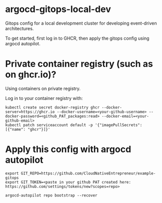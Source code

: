 # argocd-gitops-local-dev

Gitops config for a local development cluster for developing event-driven architectures.

To get started, first log in to GHCR, then apply the gitops config using argocd autopilot.

# Private container registry (such as on ghcr.io)?

Using containers on private registry.

Log in to your container registry with:

```
kubectl create secret docker-registry ghcr --docker-server=https://ghcr.io --docker-username=<your-github-username> --docker-password=<github_PAT_packages:read> --docker-email=<your-github-email>
kubectl patch serviceaccount default -p '{"imagePullSecrets": [{"name": "ghcr"}]}'
```

# Apply this config with argocd autopilot

```
export GIT_REPO=https://github.com/CloudNativeEntrepreneur/example-gitops
export GIT_TOKEN=<paste in your github PAT created here: https://github.com/settings/tokens/new?scopes=repo>

argocd-autopilot repo bootstrap --recover
```
